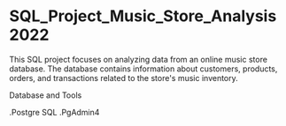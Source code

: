 # SQL_Project_Music_Store_Analysis 2022 

This SQL project focuses on analyzing data from an online music store database. The database contains information about customers, products, orders, and transactions related to the store's music inventory.

Database and Tools

.Postgre SQL
.PgAdmin4

